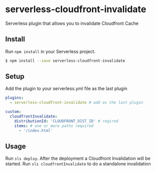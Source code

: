 # serverless-cloudfront-invalidate
Serverless plugin that allows you to invalidate Cloudfront Cache

## Install

Run `npm install` in your Serverless project.

```sh
$ npm install --save serverless-cloudfront-invalidate
```

## Setup

Add the plugin to your serverless.yml file as the last plugin

```yaml
plugins:
  - serverless-cloudfront-invalidate # add as the last plugin
```

```yaml
custom:
  cloudfrontInvalidate:
    distributionId: 'CLOUDFRONT_DIST_ID' # reqired
    items: # one or more paths required
      - '/index.html'
```

## Usage

Run `sls deploy`. After the deployment a Cloudfront Invalidation will be started.
Run `sls cloudfrontInvalidate` to do a standalone invalidation